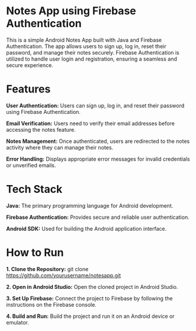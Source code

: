 # **Notes App using Firebase Authentication**

This is a simple Android Notes App built with Java and Firebase Authentication. The app allows users to sign up, log in, reset their password, and manage their notes securely. Firebase Authentication is utilized to handle user login and registration, ensuring a seamless and secure experience.

# **Features**

**User Authentication:** Users can sign up, log in, and reset their password using Firebase Authentication.

**Email Verification:** Users need to verify their email addresses before accessing the notes feature.

**Notes Management:** Once authenticated, users are redirected to the notes activity where they can manage their notes.

**Error Handling:** Displays appropriate error messages for invalid credentials or unverified emails.

# **Tech Stack**
**Java:** The primary programming language for Android development.

**Firebase Authentication:** Provides secure and reliable user authentication.

**Android SDK:** Used for building the Android application interface.

# **How to Run**

**1. Clone the Repository:** git clone https://github.com/yourusername/notesapp.git

**2. Open in Android Studio:** Open the cloned project in Android Studio.

**3. Set Up Firebase:** Connect the project to Firebase by following the instructions on the Firebase console.

**4. Build and Run:** Build the project and run it on an Android device or emulator.

